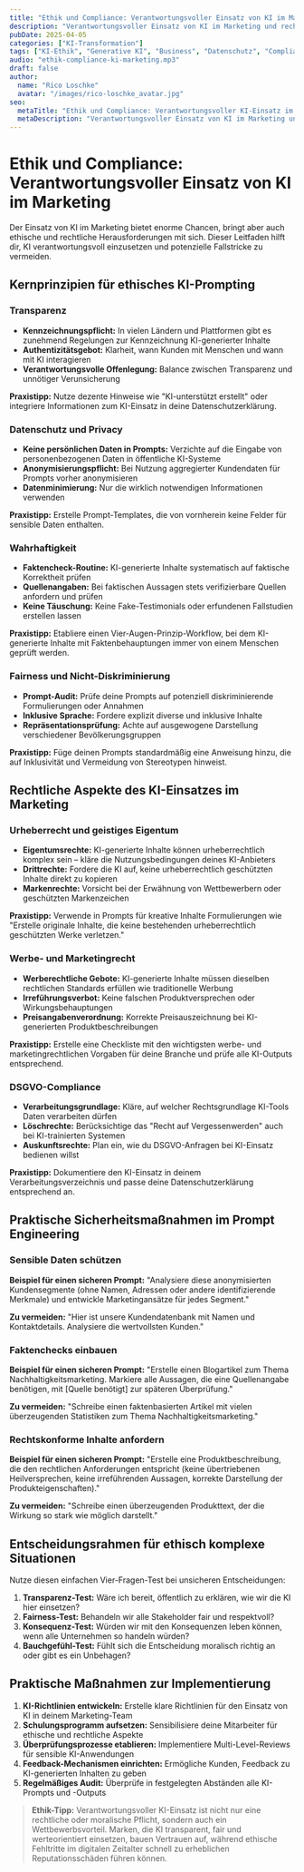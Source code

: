 ```yaml
---
title: "Ethik und Compliance: Verantwortungsvoller Einsatz von KI im Marketing"
description: "Verantwortungsvoller Einsatz von KI im Marketing und rechtliche Rahmenbedingungen"
pubDate: 2025-04-05
categories: ["KI-Transformation"]
tags: ["KI-Ethik", "Generative KI", "Business", "Datenschutz", "Compliance"]
audio: "ethik-compliance-ki-marketing.mp3"
draft: false
author:
  name: "Rico Loschke"
  avatar: "/images/rico-loschke_avatar.jpg"
seo:
  metaTitle: "Ethik und Compliance: Verantwortungsvoller KI-Einsatz im Marketing"
  metaDescription: "Verantwortungsvoller Einsatz von KI im Marketing und rechtliche Rahmenbedingungen - Ein Leitfaden für ethisches Prompt Engineering"
---
```


# Ethik und Compliance: Verantwortungsvoller Einsatz von KI im Marketing

Der Einsatz von KI im Marketing bietet enorme Chancen, bringt aber auch ethische und rechtliche Herausforderungen mit sich. Dieser Leitfaden hilft dir, KI verantwortungsvoll einzusetzen und potenzielle Fallstricke zu vermeiden.

## Kernprinzipien für ethisches KI-Prompting

### Transparenz

- **Kennzeichnungspflicht:** In vielen Ländern und Plattformen gibt es zunehmend Regelungen zur Kennzeichnung KI-generierter Inhalte
- **Authentizitätsgebot:** Klarheit, wann Kunden mit Menschen und wann mit KI interagieren
- **Verantwortungsvolle Offenlegung:** Balance zwischen Transparenz und unnötiger Verunsicherung

**Praxistipp:** Nutze dezente Hinweise wie "KI-unterstützt erstellt" oder integriere Informationen zum KI-Einsatz in deine Datenschutzerklärung.

### Datenschutz und Privacy

- **Keine persönlichen Daten in Prompts:** Verzichte auf die Eingabe von personenbezogenen Daten in öffentliche KI-Systeme
- **Anonymisierungspflicht:** Bei Nutzung aggregierter Kundendaten für Prompts vorher anonymisieren
- **Datenminimierung:** Nur die wirklich notwendigen Informationen verwenden

**Praxistipp:** Erstelle Prompt-Templates, die von vornherein keine Felder für sensible Daten enthalten.

### Wahrhaftigkeit

- **Faktencheck-Routine:** KI-generierte Inhalte systematisch auf faktische Korrektheit prüfen
- **Quellenangaben:** Bei faktischen Aussagen stets verifizierbare Quellen anfordern und prüfen
- **Keine Täuschung:** Keine Fake-Testimonials oder erfundenen Fallstudien erstellen lassen

**Praxistipp:** Etabliere einen Vier-Augen-Prinzip-Workflow, bei dem KI-generierte Inhalte mit Faktenbehauptungen immer von einem Menschen geprüft werden.

### Fairness und Nicht-Diskriminierung

- **Prompt-Audit:** Prüfe deine Prompts auf potenziell diskriminierende Formulierungen oder Annahmen
- **Inklusive Sprache:** Fordere explizit diverse und inklusive Inhalte
- **Repräsentationsprüfung:** Achte auf ausgewogene Darstellung verschiedener Bevölkerungsgruppen

**Praxistipp:** Füge deinen Prompts standardmäßig eine Anweisung hinzu, die auf Inklusivität und Vermeidung von Stereotypen hinweist.

## Rechtliche Aspekte des KI-Einsatzes im Marketing

### Urheberrecht und geistiges Eigentum

- **Eigentumsrechte:** KI-generierte Inhalte können urheberrechtlich komplex sein – kläre die Nutzungsbedingungen deines KI-Anbieters
- **Drittrechte:** Fordere die KI auf, keine urheberrechtlich geschützten Inhalte direkt zu kopieren
- **Markenrechte:** Vorsicht bei der Erwähnung von Wettbewerbern oder geschützten Markenzeichen

**Praxistipp:** Verwende in Prompts für kreative Inhalte Formulierungen wie "Erstelle originale Inhalte, die keine bestehenden urheberrechtlich geschützten Werke verletzen."

### Werbe- und Marketingrecht

- **Werberechtliche Gebote:** KI-generierte Inhalte müssen dieselben rechtlichen Standards erfüllen wie traditionelle Werbung
- **Irreführungsverbot:** Keine falschen Produktversprechen oder Wirkungsbehauptungen
- **Preisangabenverordnung:** Korrekte Preisauszeichnung bei KI-generierten Produktbeschreibungen

**Praxistipp:** Erstelle eine Checkliste mit den wichtigsten werbe- und marketingrechtlichen Vorgaben für deine Branche und prüfe alle KI-Outputs entsprechend.

### DSGVO-Compliance

- **Verarbeitungsgrundlage:** Kläre, auf welcher Rechtsgrundlage KI-Tools Daten verarbeiten dürfen
- **Löschrechte:** Berücksichtige das "Recht auf Vergessenwerden" auch bei KI-trainierten Systemen
- **Auskunftsrechte:** Plan ein, wie du DSGVO-Anfragen bei KI-Einsatz bedienen willst

**Praxistipp:** Dokumentiere den KI-Einsatz in deinem Verarbeitungsverzeichnis und passe deine Datenschutzerklärung entsprechend an.

## Praktische Sicherheitsmaßnahmen im Prompt Engineering

### Sensible Daten schützen

**Beispiel für einen sicheren Prompt:** "Analysiere diese anonymisierten Kundensegmente (ohne Namen, Adressen oder andere identifizierende Merkmale) und entwickle Marketingansätze für jedes Segment."

**Zu vermeiden:** "Hier ist unsere Kundendatenbank mit Namen und Kontaktdetails. Analysiere die wertvollsten Kunden."

### Faktenchecks einbauen

**Beispiel für einen sicheren Prompt:** "Erstelle einen Blogartikel zum Thema Nachhaltigkeitsmarketing. Markiere alle Aussagen, die eine Quellenangabe benötigen, mit [Quelle benötigt] zur späteren Überprüfung."

**Zu vermeiden:** "Schreibe einen faktenbasierten Artikel mit vielen überzeugenden Statistiken zum Thema Nachhaltigkeitsmarketing."

### Rechtskonforme Inhalte anfordern

**Beispiel für einen sicheren Prompt:** "Erstelle eine Produktbeschreibung, die den rechtlichen Anforderungen entspricht (keine übertriebenen Heilversprechen, keine irreführenden Aussagen, korrekte Darstellung der Produkteigenschaften)."

**Zu vermeiden:** "Schreibe einen überzeugenden Produkttext, der die Wirkung so stark wie möglich darstellt."

## Entscheidungsrahmen für ethisch komplexe Situationen

Nutze diesen einfachen Vier-Fragen-Test bei unsicheren Entscheidungen:

1. **Transparenz-Test:** Wäre ich bereit, öffentlich zu erklären, wie wir die KI hier einsetzen?
2. **Fairness-Test:** Behandeln wir alle Stakeholder fair und respektvoll?
3. **Konsequenz-Test:** Würden wir mit den Konsequenzen leben können, wenn alle Unternehmen so handeln würden?
4. **Bauchgefühl-Test:** Fühlt sich die Entscheidung moralisch richtig an oder gibt es ein Unbehagen?

## Praktische Maßnahmen zur Implementierung

1. **KI-Richtlinien entwickeln:** Erstelle klare Richtlinien für den Einsatz von KI in deinem Marketing-Team
2. **Schulungsprogramm aufsetzen:** Sensibilisiere deine Mitarbeiter für ethische und rechtliche Aspekte
3. **Überprüfungsprozesse etablieren:** Implementiere Multi-Level-Reviews für sensible KI-Anwendungen
4. **Feedback-Mechanismen einrichten:** Ermögliche Kunden, Feedback zu KI-generierten Inhalten zu geben
5. **Regelmäßiges Audit:** Überprüfe in festgelegten Abständen alle KI-Prompts und -Outputs

> **Ethik-Tipp:** Verantwortungsvoller KI-Einsatz ist nicht nur eine rechtliche oder moralische Pflicht, sondern auch ein Wettbewerbsvorteil. Marken, die KI transparent, fair und werteorientiert einsetzen, bauen Vertrauen auf, während ethische Fehltritte im digitalen Zeitalter schnell zu erheblichen Reputationsschäden führen können.

